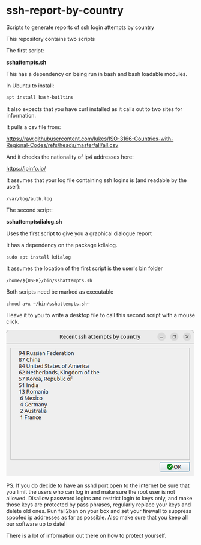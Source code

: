 # ssh-report-by-country
Scripts to generate reports of ssh login attempts by country

This repository contains two scripts

The first script:

**sshattempts.sh** 

This has a dependency on being run in bash and bash loadable modules.

In Ubuntu to install:

```bash
apt install bash-builtins
```

It also expects that you have curl installed as it calls out to two sites for information.

It pulls a csv file from:

https://raw.githubusercontent.com/lukes/ISO-3166-Countries-with-Regional-Codes/refs/heads/master/all/all.csv

And it checks the nationality of ip4 addresses here:

https://ipinfo.io/

It assumes that your log file containing ssh logins is (and readable by the user):

`/var/log/auth.log`

The second script:

**sshattemptsdialog.sh**

Uses the first script to give you a graphical dialogue report

It has a dependency on the package kdialog.

`sudo apt install kdialog`

It assumes the location of the first script is the user's bin folder 

`/home/${USER}/bin/sshattempts.sh`

Both scripts need be marked as executable

`chmod a+x ~/bin/sshattempts.sh~` 

I leave it to you to write a desktop file to call this second script with a mouse click.

![ScreenShot](ScreenShot.png)

PS. If you do decide to have an sshd port open to the internet be sure that you limit the users who can log in and make sure the root user is not allowed. Disallow password logins and restrict login to keys only, and make those keys are protected by pass phrases, regularly replace your keys and delete old ones. Run fail2ban on your box and set your firewall to suppress spoofed ip addresses as far as possible. Also make sure that you keep all our software up to date!

There is a lot of information out there on how to protect yourself.

